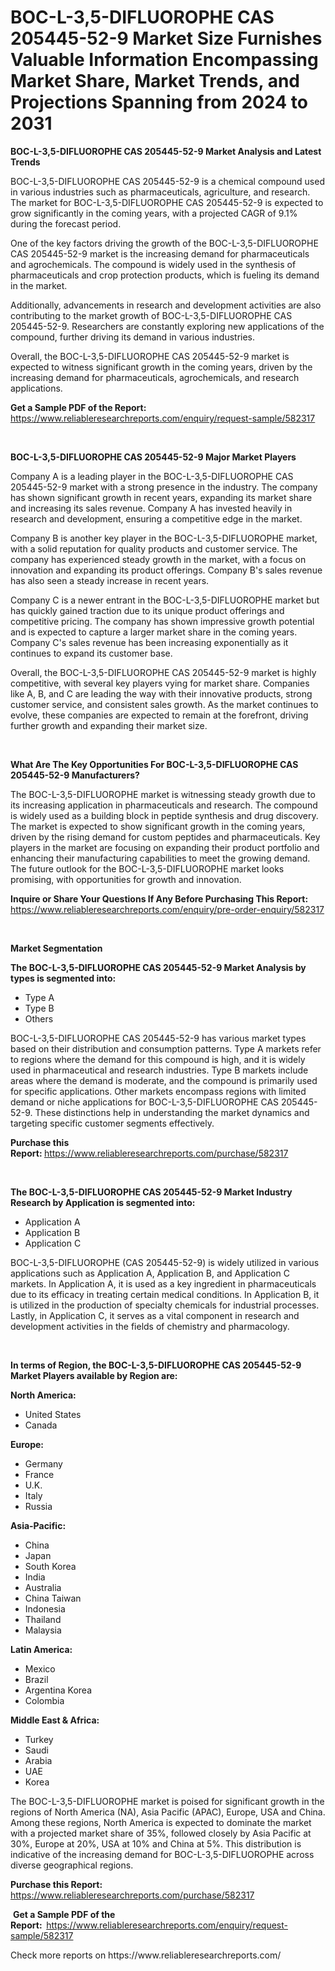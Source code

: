 <p><h1>BOC-L-3,5-DIFLUOROPHE CAS 205445-52-9 Market Size Furnishes Valuable Information Encompassing Market Share, Market Trends, and Projections Spanning from 2024 to 2031</h1></p><p><strong>BOC-L-3,5-DIFLUOROPHE CAS 205445-52-9 Market Analysis and Latest Trends</strong></p>
<p><p>BOC-L-3,5-DIFLUOROPHE CAS 205445-52-9 is a chemical compound used in various industries such as pharmaceuticals, agriculture, and research. The market for BOC-L-3,5-DIFLUOROPHE CAS 205445-52-9 is expected to grow significantly in the coming years, with a projected CAGR of 9.1% during the forecast period.</p><p>One of the key factors driving the growth of the BOC-L-3,5-DIFLUOROPHE CAS 205445-52-9 market is the increasing demand for pharmaceuticals and agrochemicals. The compound is widely used in the synthesis of pharmaceuticals and crop protection products, which is fueling its demand in the market.</p><p>Additionally, advancements in research and development activities are also contributing to the market growth of BOC-L-3,5-DIFLUOROPHE CAS 205445-52-9. Researchers are constantly exploring new applications of the compound, further driving its demand in various industries.</p><p>Overall, the BOC-L-3,5-DIFLUOROPHE CAS 205445-52-9 market is expected to witness significant growth in the coming years, driven by the increasing demand for pharmaceuticals, agrochemicals, and research applications.</p></p>
<p><strong>Get a Sample PDF of the Report:&nbsp;</strong> <a href="https://www.reliableresearchreports.com/enquiry/request-sample/582317">https://www.reliableresearchreports.com/enquiry/request-sample/582317</a></p>
<p>&nbsp;</p>
<p><strong>BOC-L-3,5-DIFLUOROPHE CAS 205445-52-9 Major Market Players</strong></p>
<p><p>Company A is a leading player in the BOC-L-3,5-DIFLUOROPHE CAS 205445-52-9 market with a strong presence in the industry. The company has shown significant growth in recent years, expanding its market share and increasing its sales revenue. Company A has invested heavily in research and development, ensuring a competitive edge in the market.</p><p>Company B is another key player in the BOC-L-3,5-DIFLUOROPHE market, with a solid reputation for quality products and customer service. The company has experienced steady growth in the market, with a focus on innovation and expanding its product offerings. Company B's sales revenue has also seen a steady increase in recent years.</p><p>Company C is a newer entrant in the BOC-L-3,5-DIFLUOROPHE market but has quickly gained traction due to its unique product offerings and competitive pricing. The company has shown impressive growth potential and is expected to capture a larger market share in the coming years. Company C's sales revenue has been increasing exponentially as it continues to expand its customer base.</p><p>Overall, the BOC-L-3,5-DIFLUOROPHE CAS 205445-52-9 market is highly competitive, with several key players vying for market share. Companies like A, B, and C are leading the way with their innovative products, strong customer service, and consistent sales growth. As the market continues to evolve, these companies are expected to remain at the forefront, driving further growth and expanding their market size.</p></p>
<p>&nbsp;</p>
<p><strong>What Are The Key Opportunities For BOC-L-3,5-DIFLUOROPHE CAS 205445-52-9 Manufacturers?</strong></p>
<p><p>The BOC-L-3,5-DIFLUOROPHE market is witnessing steady growth due to its increasing application in pharmaceuticals and research. The compound is widely used as a building block in peptide synthesis and drug discovery. The market is expected to show significant growth in the coming years, driven by the rising demand for custom peptides and pharmaceuticals. Key players in the market are focusing on expanding their product portfolio and enhancing their manufacturing capabilities to meet the growing demand. The future outlook for the BOC-L-3,5-DIFLUOROPHE market looks promising, with opportunities for growth and innovation.</p></p>
<p><strong>Inquire or Share Your Questions If Any Before Purchasing This Report:</strong> <a href="https://www.reliableresearchreports.com/enquiry/pre-order-enquiry/582317">https://www.reliableresearchreports.com/enquiry/pre-order-enquiry/582317</a></p>
<p>&nbsp;</p>
<p><strong>Market Segmentation</strong></p>
<p><strong>The BOC-L-3,5-DIFLUOROPHE CAS 205445-52-9 Market Analysis by types is segmented into:</strong></p>
<p><ul><li>Type A</li><li>Type B</li><li>Others</li></ul></p>
<p><p>BOC-L-3,5-DIFLUOROPHE CAS 205445-52-9 has various market types based on their distribution and consumption patterns. Type A markets refer to regions where the demand for this compound is high, and it is widely used in pharmaceutical and research industries. Type B markets include areas where the demand is moderate, and the compound is primarily used for specific applications. Other markets encompass regions with limited demand or niche applications for BOC-L-3,5-DIFLUOROPHE CAS 205445-52-9. These distinctions help in understanding the market dynamics and targeting specific customer segments effectively.</p></p>
<p><strong>Purchase this Report:&nbsp;</strong><a href="https://www.reliableresearchreports.com/purchase/582317">https://www.reliableresearchreports.com/purchase/582317</a></p>
<p>&nbsp;</p>
<p><strong>The BOC-L-3,5-DIFLUOROPHE CAS 205445-52-9 Market Industry Research by Application is segmented into:</strong></p>
<p><ul><li>Application A</li><li>Application B</li><li>Application C</li></ul></p>
<p><p>BOC-L-3,5-DIFLUOROPHE (CAS 205445-52-9) is widely utilized in various applications such as Application A, Application B, and Application C markets. In Application A, it is used as a key ingredient in pharmaceuticals due to its efficacy in treating certain medical conditions. In Application B, it is utilized in the production of specialty chemicals for industrial processes. Lastly, in Application C, it serves as a vital component in research and development activities in the fields of chemistry and pharmacology.</p></p>
<p>&nbsp;</p>
<p><strong>In terms of Region, the BOC-L-3,5-DIFLUOROPHE CAS 205445-52-9 Market Players available by Region are:</strong></p>
<p>
    <p> <strong> North America: </strong>
        <ul>
            <li>United States</li>
            <li>Canada</li>
        </ul>
        </p> 
    <p> <strong> Europe: </strong>
        <ul>
            <li>Germany</li>
            <li>France</li>
            <li>U.K.</li>
            <li>Italy</li>
            <li>Russia</li>
        </ul>
        </p> 
    <p> <strong> Asia-Pacific: </strong>
        <ul>
            <li>China</li>
            <li>Japan</li>
            <li>South Korea</li>
            <li>India</li>
            <li>Australia</li>
            <li>China Taiwan</li>
            <li>Indonesia</li>
            <li>Thailand</li>
            <li>Malaysia</li>
        </ul>
        </p> 
    <p> <strong> Latin America: </strong>
        <ul>
            <li>Mexico</li>
            <li>Brazil</li>
            <li>Argentina Korea</li>
            <li>Colombia</li>
        </ul>
        </p> 
    <p> <strong> Middle East & Africa: </strong>
        <ul>
            <li>Turkey</li>
            <li>Saudi</li>
            <li>Arabia</li>
            <li>UAE</li>
            <li>Korea</li>
        </ul>
    </p>
    </p>
<p><p>The BOC-L-3,5-DIFLUOROPHE market is poised for significant growth in the regions of North America (NA), Asia Pacific (APAC), Europe, USA and China. Among these regions, North America is expected to dominate the market with a projected market share of 35%, followed closely by Asia Pacific at 30%, Europe at 20%, USA at 10% and China at 5%. This distribution is indicative of the increasing demand for BOC-L-3,5-DIFLUOROPHE across diverse geographical regions.</p></p>
<p><strong>Purchase this Report: </strong><a href="https://www.reliableresearchreports.com/purchase/582317">https://www.reliableresearchreports.com/purchase/582317</a></p>
<p>&nbsp;<strong>Get a Sample PDF of the Report:&nbsp;&nbsp;</strong><a href="https://www.reliableresearchreports.com/enquiry/request-sample/582317">https://www.reliableresearchreports.com/enquiry/request-sample/582317</a></p>
<p><strong></strong></p>
<p>Check more reports on https://www.reliableresearchreports.com/</p>